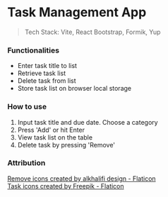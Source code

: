 # Task Management App

> Tech Stack: Vite, React Bootstrap, Formik, Yup

### Functionalities

- Enter task title to list
- Retrieve task list
- Delete task from list
- Store task list on browser local storage

### How to use

1. Input task title and due date. Choose a category
2. Press 'Add' or hit Enter
3. View task list on the table
4. Delete task by pressing 'Remove'

### Attribution

<a href="https://www.flaticon.com/free-icons/remove" title="remove icons">Remove icons created by alkhalifi design -
Flaticon</a>  
<a href="https://www.flaticon.com/free-icons/task" title="task icons">Task icons created by Freepik - Flaticon</a>
